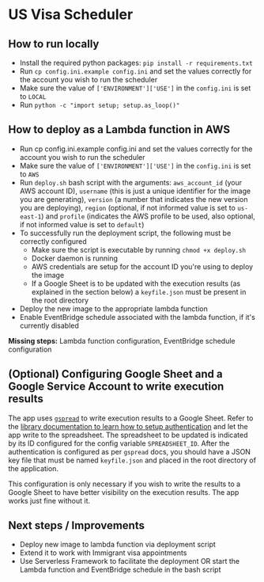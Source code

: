 # US Visa Scheduler

## How to run locally
- Install the required python packages: `pip install -r requirements.txt`
- Run `cp config.ini.example config.ini` and set the values correctly for the account you wish to run the scheduler
- Make sure the value of `['ENVIRONMENT']['USE']` in the `config.ini` is set to `LOCAL`
- Run `python -c "import setup; setup.as_loop()"`

## How to deploy as a Lambda function in AWS
- Run cp config.ini.example config.ini and set the values correctly for the account you wish to run the scheduler
- Make sure the value of `['ENVIRONMENT']['USE']` in the `config.ini` is set to `AWS`
- Run `deploy.sh` bash script with the arguments: `aws_account_id` (your AWS account ID), `username` (this is just a unique identifier for the image you are generating), `version` (a number that indicates the new version you are deploying), `region` (optional, if not informed value is set to `us-east-1`) and `profile` (indicates the AWS profile to be used, also optional, if not informed value is set to `default`)
- To successfully run the deployment script, the following must be correctly configured
    - Make sure the script is executable by running `chmod +x deploy.sh`
    - Docker daemon is running
    - AWS credentials are setup for the account ID you're using to deploy the image
    - If a Google Sheet is to be updated with the execution results (as explained in the section below) a `keyfile.json` must be present in the root directory
- Deploy the new image to the appropriate lambda function
- Enable EventBridge schedule associated with the lambda function, if it's currently disabled

**Missing steps:** Lambda function configuration, EventBridge schedule configuration

## (Optional) Configuring Google Sheet and a Google Service Account to write execution results
The app uses [`gspread`](https://docs.gspread.org/en/v6.0.0/) to write execution results to a Google Sheet. Refer to the [library documentation to learn how to setup authentication](https://docs.gspread.org/en/v6.0.0/oauth2.html#for-bots-using-service-account) and let the app write to the spreadsheet.
The spreadsheet to be updated is indicated by its ID configured for the config variable `SPREADSHEET_ID`.
After the authentication is configured as per `gspread` docs, you should have a JSON key file that must be named `keyfile.json` and placed in the root directory of the application.

This configuration is only necessary if you wish to write the results to a Google Sheet to have better visibility on the execution results. The app works just fine without it.

## Next steps / Improvements
- Deploy new image to lambda function via deployment script
- Extend it to work with Immigrant visa appointments
- Use Serverless Framework to facilitate the deployment OR start the Lambda function and EventBridge schedule in the bash script
